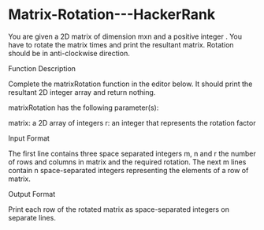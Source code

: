 # Matrix-Rotation---HackerRank

You are given a 2D matrix of dimension mxn and a positive integer . You have to rotate the matrix  times and print the resultant matrix. Rotation should be in anti-clockwise direction.

Function Description

Complete the matrixRotation function in the editor below. It should print the resultant 2D integer array and return nothing.

matrixRotation has the following parameter(s):

matrix: a 2D array of integers
r: an integer that represents the rotation factor

Input Format

The first line contains three space separated integers m, n and r the number of rows and columns in matrix and the required rotation.
The next m lines contain n space-separated integers representing the elements of a row of matrix.


Output Format

Print each row of the rotated matrix as space-separated integers on separate lines.
